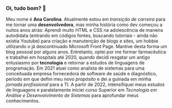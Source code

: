### Oi, tudo bom? 👋

Meu nome é **Ana Carolina**.
Atualmente estou em *transição de carreira* para me tornar uma **desenvolvedora**, mas minha história como dev começou a nuitos anos atrás: Aprendi muito HTML e CSS na adolescência de maneira autodidata (entrando em códigos fontes, buscando tutoriais - ainda não existia Youtube) para criação e manutenção de blogs e sites, um hobbie  utilizando o já descontinuado Microsoft Front Page. Mantive desta forma um blog pessoal por alguns anos. Entretanto, optei por me formar farmacêutica e trabalhei em hospitais até 2020, quando decidi resgatar um antigo entusiasmo por **tecnologia** e retornar a estudos de linguagens de programação. Em 2021 atuei como analista de sistemas para uma conceituada empresa fornecedora de software de saúde e diagnóstico, período em que defini meu novo *propósito* e dei a guinada em minha *jornada profissional* para a TI.
A partir de 2022, intensifiquei meus estudos de linguagens e paralelamente iniciei curso Superior em *Tecnologia em Análise e Desenvolvimento de Sistemas* para aprofundar meus conhecimentos.










<!--
**ana-silveira/ana-silveira** is a ✨ _special_ ✨ repository because its `README.md` (this file) appears on your GitHub profile.

Here are some ideas to get you started:

- 🔭 I’m currently working on ...
- 🌱 I’m currently learning ...
- 👯 I’m looking to collaborate on ...
- 🤔 I’m looking for help with ...
- 💬 Ask me about ...
- 📫 How to reach me: ...
- 😄 Pronouns: She/her
- ⚡ Fun fact: ...
-->
